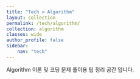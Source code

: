 ```yaml
---
title: "Tech > Algorithm"
layout: collection
permalink: /tech/algorithm/ 
collection: algorithm
classes: wide
author_profile: false
sidebar:
    nav: "tech"
---
```

Algorithm 이론 및 코딩 문제 풀이용 팁 정리 공간 입니다.